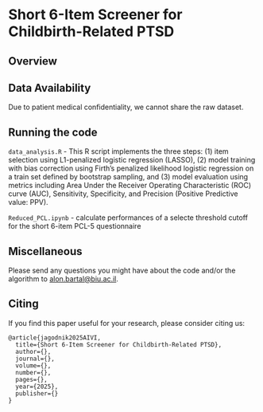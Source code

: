 #  Short 6-Item Screener for Childbirth-Related PTSD
## Overview

## Data Availability
Due to patient medical confidentiality, we cannot share the raw dataset.

## Running the code
`data_analysis.R` - This R script implements the three steps: 
(1) item selection using L1-penalized logistic regression (LASSO),
(2) model training with bias correction using Firth’s penalized likelihood logistic regression on a train set defined by bootstrap sampling, and 
(3) model evaluation using metrics including Area Under the Receiver Operating Characteristic (ROC) curve (AUC), Sensitivity, Specificity, and Precision (Positive Predictive value: PPV).

`Reduced_PCL.ipynb` - calculate performances of a selecte threshold cutoff for the short 6-item PCL-5 questionnaire

## Miscellaneous
Please send any questions you might have about the code and/or the algorithm to alon.bartal@biu.ac.il.

## Citing
If you find this paper useful for your research, please consider citing us:
```
@article{jagodnik2025AIVI,
  title={Short 6-Item Screener for Childbirth-Related PTSD},
  author={},
  journal={},
  volume={},
  number={},
  pages={},
  year={2025},
  publisher={}
}
```

